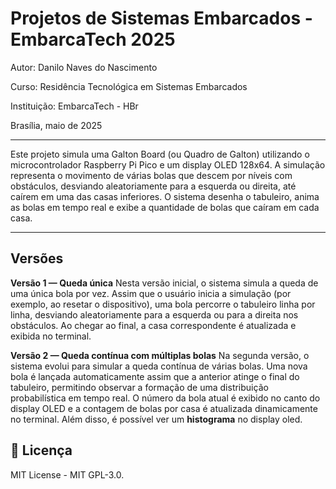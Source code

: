 
# Projetos de Sistemas Embarcados - EmbarcaTech 2025

Autor: Danilo Naves do Nascimento

Curso: Residência Tecnológica em Sistemas Embarcados

Instituição: EmbarcaTech - HBr

Brasília, maio de 2025

---

Este projeto simula uma Galton Board (ou Quadro de Galton) utilizando o microcontrolador Raspberry Pi Pico e um display OLED 128x64. A simulação representa o movimento de várias bolas que descem por níveis com obstáculos, desviando aleatoriamente para a esquerda ou direita, até caírem em uma das casas inferiores. O sistema desenha o tabuleiro, anima as bolas em tempo real e exibe a quantidade de bolas que caíram em cada casa.

---

## Versões

**Versão 1 — Queda única**
Nesta versão inicial, o sistema simula a queda de uma única bola por vez. Assim que o usuário inicia a simulação (por exemplo, ao resetar o dispositivo), uma bola percorre o tabuleiro linha por linha, desviando aleatoriamente para a esquerda ou para a direita nos obstáculos. Ao chegar ao final, a casa correspondente é atualizada e exibida no terminal.

**Versão 2 — Queda contínua com múltiplas bolas**
Na segunda versão, o sistema evolui para simular a queda contínua de várias bolas. Uma nova bola é lançada automaticamente assim que a anterior atinge o final do tabuleiro, permitindo observar a formação de uma distribuição probabilística em tempo real. O número da bola atual é exibido no canto do display OLED e a contagem de bolas por casa é atualizada dinamicamente no terminal. Além disso, é possível ver um **histograma** no display oled.


## 📜 Licença
MIT License - MIT GPL-3.0.

